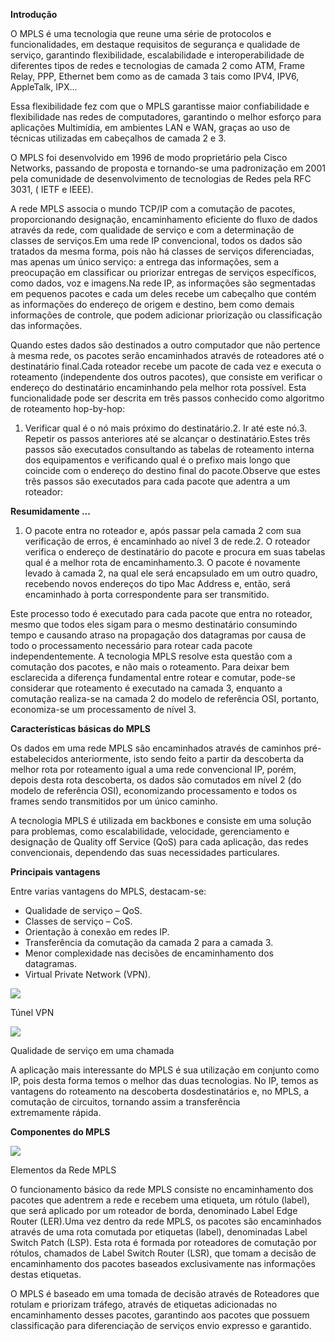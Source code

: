 **Introdução**

O MPLS é uma tecnologia que reune uma série de protocolos e funcionalidades, em destaque requisitos de segurança e qualidade de serviço, garantindo flexibilidade, escalabilidade e interoperabilidade de diferentes tipos de redes e tecnologias de camada 2 como ATM, Frame Relay, PPP, Ethernet bem como as de camada 3 tais como IPV4, IPV6, AppleTalk, IPX...

Essa flexibilidade fez com que o MPLS garantisse maior confiabilidade e flexibilidade nas redes de computadores, garantindo o melhor esforço para aplicações Multimídia, em ambientes LAN e WAN, graças ao uso de técnicas utilizadas em cabeçalhos de camada 2 e 3.

O MPLS foi desenvolvido em 1996 de modo proprietário pela Cisco Networks, passando de proposta e tornando-se uma padronização em 2001 pela comunidade de desenvolvimento de tecnologias de Redes pela RFC 3031, ( IETF e IEEE).

A rede MPLS associa o mundo TCP/IP com a comutação de pacotes, proporcionando designação, encaminhamento eficiente do fluxo de dados através da rede, com qualidade de serviço e com a determinação de classes de serviços.Em uma rede IP convencional, todos os dados são tratados da mesma forma, pois não há classes de serviços diferenciadas, mas apenas um único serviço: a entrega das informações, sem a preocupação em classificar ou priorizar entregas de serviços específicos, como dados, voz e imagens.Na rede IP, as informações são segmentadas em pequenos pacotes e cada um deles recebe um cabeçalho que contém as informações do endereço de origem e destino, bem como demais informações de controle, que podem adicionar priorização ou classificação das informações.

Quando estes dados são destinados a outro computador que não pertence à mesma rede, os pacotes serão encaminhados através de roteadores até o destinatário final.Cada roteador recebe um pacote de cada vez e executa o roteamento (independente dos outros pacotes), que consiste em verificar o endereço do destinatário encaminhando pela melhor rota possível. Esta funcionalidade pode ser descrita em três passos conhecido como algoritmo de roteamento hop-by-hop:

1. Verificar qual é o nó mais próximo do destinatário.2. Ir até este nó.3. Repetir os passos anteriores até se alcançar o destinatário.Estes três passos são executados consultando as tabelas de roteamento interna dos equipamentos e verificando qual é o prefixo mais longo que coincide com o endereço do destino final do pacote.Observe que estes três passos são executados para cada pacote que adentra a um roteador:

**Resumidamente ...**

1. O pacote entra no roteador e, após passar pela camada 2 com sua verificação de erros, é encaminhado ao nível 3 de rede.2. O roteador verifica o endereço de destinatário do pacote e procura em suas tabelas qual é a melhor rota de encaminhamento.3. O pacote é novamente levado à camada 2, na qual ele será encapsulado em um outro quadro, recebendo novos endereços do tipo Mac Address e, então, será encaminhado à porta correspondente para ser transmitido.

Este processo todo é executado para cada pacote que entra no roteador, mesmo que todos eles sigam para o mesmo destinatário consumindo tempo e causando atraso na propagação dos datagramas por causa de todo o processamento necessário para rotear cada pacote independentemente. A tecnologia MPLS resolve esta questão com a comutação dos pacotes, e não mais o roteamento. Para deixar bem esclarecida a diferença fundamental entre rotear e comutar, pode-se considerar que roteamento é executado na camada 3, enquanto a comutação realiza-se na camada 2 do modelo de referência OSI, portanto, economiza-se um processamento de nível 3.

**Características básicas do MPLS**

Os dados em uma rede MPLS são encaminhados através de caminhos pré-estabelecidos anteriormente, isto sendo feito a partir da descoberta da melhor rota por roteamento igual a uma rede convencional IP, porém, depois desta rota descoberta, os dados são comutados em nível 2 (do modelo de referência OSI), economizando processamento e todos os frames sendo transmitidos por um único caminho.

A tecnologia MPLS é utilizada em backbones e consiste em uma solução para problemas, como escalabilidade, velocidade, gerenciamento e designação de Quality off Service (QoS) para cada aplicação, das redes convencionais, dependendo das suas necessidades particulares.

**Principais vantagens**

Entre varias vantagens do MPLS, destacam-se:

- Qualidade de serviço – QoS.
- Classes de serviço – CoS.
- Orientação à conexão em redes IP.
- Transferência da comutação da camada 2 para a camada 3.
- Menor complexidade nas decisões de encaminhamento dos datagramas.
- Virtual Private Network (VPN).

[![](https://img.uninove.br/static/0/0/0/0/0/0/0/0/1/0/4/10417/i03_551.jpg)](https://img.uninove.br/static/0/0/0/0/0/0/0/0/1/0/4/10417/i03_551.jpg)

Túnel VPN

[![](https://img.uninove.br/static/0/0/0/0/0/0/0/2/5/8/9/258997/14817.jpg)](https://img.uninove.br/static/0/0/0/0/0/0/0/2/5/8/9/258997/14817.jpg)

Qualidade de serviço em uma chamada

A aplicação mais interessante do MPLS é sua utilização em conjunto como IP, pois desta forma temos o melhor das duas tecnologias. No IP, temos as vantagens do roteamento na descoberta dosdestinatários e, no MPLS, a comutação de circuitos, tornando assim a transferência extremamente rápida.

**Componentes do MPLS**

[![](https://img.uninove.br/static/0/0/0/0/0/0/0/0/0/3/6/3636/i01_553.jpg)](https://img.uninove.br/static/0/0/0/0/0/0/0/0/0/3/6/3636/i01_553.jpg)

Elementos da Rede MPLS

O funcionamento básico da rede MPLS consiste no encaminhamento dos pacotes que adentrem a rede e recebem uma etiqueta, um rótulo (label), que será aplicado por um roteador de borda, denominado Label Edge Router (LER).Uma vez dentro da rede MPLS, os pacotes são encaminhados através de uma rota comutada por etiquetas (label), denominadas Label Switch Patch (LSP). Esta rota é formada por roteadores de comutação por rótulos, chamados de Label Switch Router (LSR), que tomam a decisão de encaminhamento dos pacotes baseados exclusivamente nas informações destas etiquetas.

O MPLS é baseado em uma tomada de decisão através de Roteadores que rotulam e priorizam tráfego, através de etiquetas adicionadas no encaminhamento desses pacotes, garantindo aos pacotes que possuem classificação para diferenciação de serviços envio expresso e garantido.